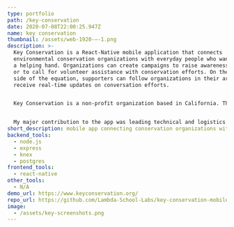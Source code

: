 ```yaml
---
type: portfolio
path: /key-conservation
date: 2020-07-08T22:00:25.947Z
name: key conservation
thumbnail: /assets/web-1920-–-1.png
description: >-
  Key Conservation is a React-Native mobile application that connects
  environmental conservation organizations with everyday people who want to lend
  a helping hand. Organizations can create campaigns to raise awareness, funds,
  or to call for volunteer assistance with conservation efforts. On the other
  side of the equation, supporters can follow organizations in their area to
  receive real-time updates on conversation efforts.


  Key Conservation is a non-profit organization based in California. The development of the app has been a collaboration between Lambda School students, university students at UC San Diego, and Key Conservation's own team of developers.


  My major contribution to the app was leading technical and logistics research into global payment services to allow for in-app donations. I created test environments to experiment with APIs from Braintree and Paypal and extensively researched other payment providers. Our other major goal during our product cycle was to increase interactions by supporters. To this end, I contributed a "bookmark" feature that allows users to save and recall campaign posts to better stay in touch, and assisted in adding a feature that allows supporters to react to campaigns with emojis.
short_description: mobile app connecting conservation organizations with everyday supporters
backend_tools:
  - node.js
  - express
  - knex
  - postgres
frontend_tools:
  - react-native
other_tools:
  - N/A
demo_url: https://www.keyconservation.org/
repo_url: https://github.com/Lambda-School-Labs/key-conservation-mobile
image:
  - /assets/key-screenshots.png
---
```

